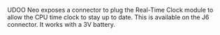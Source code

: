 UDOO Neo exposes a connector to plug the Real-Time Clock module to allow the CPU time clock to stay up to date. This is available on the J6 connector. It works with a 3V battery.
